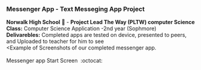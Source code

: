 ### Messenger App - Text Messeging App Project<br>
<b>Norwalk High School</b> :school: - <b>Project Lead The Way (PLTW) computer Science</b><br>
<b>Class:</b> Computer Science Application -2nd year (Sophmore) <br>
<b>Delivarebles:</b> Completed apps are tested on device, presented to peers, and Uploaded to teacher for him to see
<br>
<Example of Screenshots of our completed messenger app.</b><br><br>
Messenger app Start Screen</b>&nbsp;&nbsp;:octocat:<br><br>
